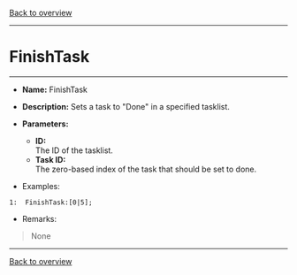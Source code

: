 [Back to overview](index.md)

---
# FinishTask
--- 
- **Name:** FinishTask
- **Description:** Sets a task to "Done" in a specified tasklist.
- **Parameters:**
  - **ID:**  
    The ID of the tasklist.
  - **Task ID:**  
    The zero-based index of the task that should be set to done.
 
- Examples:
```
1:  FinishTask:[0|5];
```

- Remarks:
> None

---
[Back to overview](index.md)